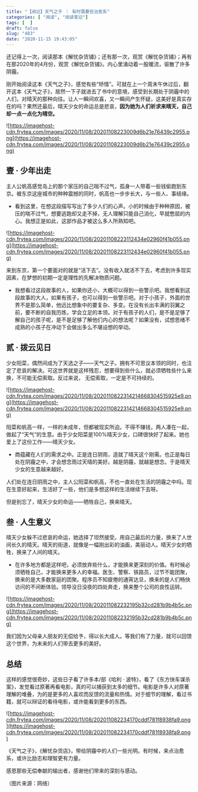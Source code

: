 ```yaml
---
title: "【阅记】天气之子 ｜ 有时需要些治愈系"
categories: [ "阅读", "阅读笔记"]
tags: [  ]
draft: false
slug: "483"
date: "2020-11-15 19:43:05"
---
```


还记得上一次，阅读那本《解忧杂货铺》；还有那一次，观赏《解忧杂货铺》；再有在那2020年的4月份，观赏《解忧杂货铺》。内心里涌动着一股暖流，驱散了许多阴霾。

刚开始阅读这本《天气之子》，感觉有些“矫情”。可就在上一个周末午休过后，翻开这本《天气之子》，居然一下子就进去了书中的意境，感受到长期处于阴霾中的人们，对晴天的那种向往。让人一瞬间欢喜，又一瞬间产生怀疑，这美好是真实存在的吗？果然还最后，晴天少女的命运总是悲哀，**因为她为人们祈求来晴天，自己却一点一点化为晴空。**

![https://imagehost-cdn.frytea.com/images/2020/11/08/20201108223009d6b21e76439c2955.png](https://imagehost-cdn.frytea.com/images/2020/11/08/20201108223009d6b21e76439c2955.png)

## 壹 · 少年出走

主人公帆高感觉岛上的那个家压的自己喘不过气，孤身一人带着一些钱偷跑到东京。被东京这座城市的种种震撼的同时，帆高也一步步长大，与一些人、事结缘。

- 看到这里，在想这段描写写出了多少人们的心声。小的时候由于种种原因，被压的喘不过气，想要逃跑却又走不掉，无人理解只能自己消化，早就憋屈的内心。我想正是如此，这部作品才被这么多人所熟知吧。

![https://imagehost-cdn.frytea.com/images/2020/11/08/20201108223112434e02960f41b055.png](https://imagehost-cdn.frytea.com/images/2020/11/08/20201108223112434e02960f41b055.png)

来到东京，第一个要面对的就是“活下去”。没有收入就活不下去，考虑到许多现实因素，在梦想的初期一定是理性的先解决物质问题。

- 我想看过这段故事的人，如果你还小，大概可以得到一些警示吧。我想看到这段故事的大人，如果有孩子，也可以得到一些警示吧。对于小孩子，外面的世界不是那么简单，他远比想象中的要复杂、多变。在没有长出丰满的羽翼之前，要不断的自我历炼，学会立足的本领。对于有孩子的人们，是不是足够了解自己的孩子呢，是不是足够了解他们内心的想法呢？如果没有，试想思绪不成熟的小孩子在冲动下会做出多么不堪设想的举动。

## 贰 · 拨云见日

少女阳菜，偶然间成为了天选之子——天气之子。拥有不可思议本领的同时，也注定了悲哀的解决。可这世界就是这样残忍，想要得到些什么，就必须牺牲些什么来换，不可能无偿索取。反过来说， 无偿索取，一定是不可持续的。

![https://imagehost-cdn.frytea.com/images/2020/11/08/2020110822314214668304515925e9.png](https://imagehost-cdn.frytea.com/images/2020/11/08/2020110822314214668304515925e9.png)

阳菜和帆高一样，一样的未成年，但都被现实所迫。不得不赚钱，两人凑在一起，做起了“天气”的生意。由于少女阳菜是100%晴天少女，口碑很快好了起来。她也爱上了这份工作——晴天少女。

- 商蕴藏在人们的需求之中。正是连日阴雨，造就了晴天这个刚需。也正是每日处在阴霾之中，才会想念雨过天晴的美好。越是阴霾，就越是想念。于是晴天少女的生意越来越好。

人们处在连日阴雨之中，主人公阳菜和帆高，不也一直处在生活的阴霾之中吗。现在生意好起来，生活好了一些，他们是多想这样的生活继续下去呀。

但是别忘了，晴天少女的命运——牺牲自己，换来晴天。

## 叁 · 人生意义

晴天少女躲不过悲哀的命运，她选择了坦然接受。用自己最后的力量，换来了人世间长久的晴天。晴天的街道，就像是一幅刚出彩的油画，美丽动人。晴天少女的牺牲，换来了人间的晴天。

- 在许多地方都是这样吧，必须放弃些什么，才能换来更深刻的价值。有时候必须牺牲自己，才能换来更多人的幸福。医生、警察、铁路员，过节不能团聚，换来的是大多数家庭的团聚。程序员不知疲倦的通宵达旦，换来的是人们畅快访问的不间断体验。领导没日没夜的四处奔走，换来整个公司的良性运转。

![https://imagehost-cdn.frytea.com/images/2020/11/08/202011082232195b32cd281b9b4b5c.png](https://imagehost-cdn.frytea.com/images/2020/11/08/202011082232195b32cd281b9b4b5c.png)

我们因为父母亲人朋友的无偿给予，得以长大成人。等我们有了力量，就可以回馈这个世界，为未来的人们带去更多的美好。

## 总结

这样的感觉很奇妙，这些日子看了许多本/部《哈利 · 波特》，看了《东方快车谋杀案》，发觉看过原著再看电影，真的可以捕获到太多的细节。电影是许多人对原著理解的堆叠，为的是更多的人喜欢而反馈的流量和热情。对于细节的理解，看过书籍，就可以辩证的看待电影，或许能看到更多的东西。

![https://imagehost-cdn.frytea.com/images/2020/11/08/202011082234170cddf781f8938fa9.png](https://imagehost-cdn.frytea.com/images/2020/11/08/202011082234170cddf781f8938fa9.png)

《天气之子》，《解忧杂货店》，带给阴霾中的人们一些光明。有时候，来点治愈系，或许比励志和理智更有力量。

感恩那些无偿奉献的输出者，感谢他们带来的深刻与感动。

（图片来源：网络）

